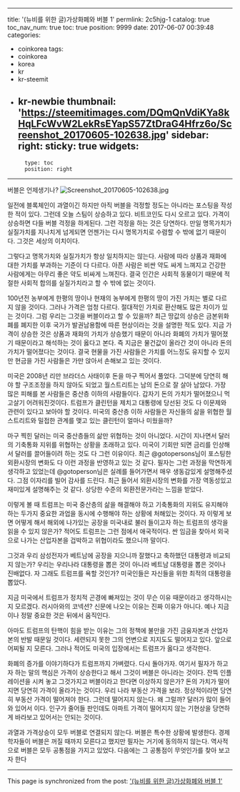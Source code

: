 
---
title: '(뉴비를 위한 글)가상화폐와 버블 1'
permlink: 2c5hjg-1
catalog: true
toc_nav_num: true
toc: true
position: 9999
date: 2017-06-07 00:39:48
categories:
- coinkorea
tags:
- coinkorea
- korea
- kr
- kr-steemit
- kr-newbie
thumbnail: 'https://steemitimages.com/DQmQnVdiKYa8kHqLFcWvW2LekRsEYapS57ZtDraG4Hfrz6o/Screenshot_20170605-102638.jpg'
sidebar:
    right:
        sticky: true
widgets:
    -
        type: toc
        position: right
---


버블은 언제생기나?
![Screenshot_20170605-102638.jpg](https://steemitimages.com/DQmQnVdiKYa8kHqLFcWvW2LekRsEYapS57ZtDraG4Hfrz6o/Screenshot_20170605-102638.jpg)

일전에 블록체인이 과열이긴 하지만 아직 버블을 걱정할 정도는 아니라는 포스팅을 작성한 적이 있다. 그런데 오늘 스팀이 상승하고 있다. 비트코인도 다시 오르고 있다. 가격이 상승하면 다들 버블 걱정을 하게된다. 그런 걱정을 하는 것은 당연하다. 만일 명목가치가 실질가치를 지나치게 넘게되면 언젠가는 다시 명목가치로 수렴할 수 밖에 없기 때문이다. 그것은 세상의 이치이다. 

그렇다고 명목가치와 실질가치가 항상 일치하지는 않는다. 사람에 따라 상품과 재화에 대한 가치를 부과하는 기준이 다 다르다. 아픈 사람은 비싼 약도 싸게 느껴지고 건강한 사람에게는 아무리 좋은 약도 비싸게 느껴진다. 결국 인간은 사회적 동물이기 때문에 적절한 사회적 합의를 실질가치라고 할 수 밖에 없는 것이다. 

100년전 농부에게 한평의 땅이나 현재의 농부에게 한평의 땅이 가진 가치는 별로 다르지 않을 것이다. 그러나 가격은 엄청 다르다. 절대적인 가치로 환산해도 많은 차이가 있는 것이다. 그럼 우리는 그것을 버블이라고 할 수 있을까? 최근 땅값의 상승은 금본위화폐를 폐지한 이후 국가가 발권남용함에 따른 현상이라는 것을 설명한 적도 있다. 지금 가격이 상승한 것은 상품과 재화의 가치가 상승했기 때문이 아니라 화폐의 가치가 떨어졌기 때문이라고 해석하는 것이 옳다고 본다. 즉 지금은 물건값이 올라간 것이 아니라 돈의 가치가 떨어졌다는 것이다. 결국 현물을 가진 사람들은 가치를 어느정도 유지할 수 있지만 현금을 가진 사람들은 가만 앉아서 손해보고 있는 것이다.  

미국은 2008년 리만 브라더스 사태이후 돈을 마구 찍어서 풀었다. 그덕분에 당연히 해야 할 구조조정을 하지 않아도 되었고 월스트리트는 남의 돈으로 잘 살아 남았다. 가장 많은 피해를 본 사람들은 중산층 이하의 사람들이다. 갑자기 돈의 가치가 떨어졌으니 먹고살기 어려워진것이다. 트럼프가 클린턴을 제치고 대통령에 당선된 것도 다 이문제와 관련이 있다고 보아야 할 것이다. 미국의 중산층 이하 사람들은 자신들의 삶을 위협한 월스트리트와 밀접한 관계를 맺고 있는 클린턴이 얼마나 미웠을까? 

마구 찍힌 달러는 미국 중산층들의 삶만 위협하는 것이 아니었다. 시간이 지나면서 달러의 기축통화 지위를 위협하는 상황을 초래하고 있다. 미국이 기회만 되면 금리를 인상해서 달러를 끌어들이려 하는 것도 다 그런 이유이다. 최근 @gotopersons님이 포스팅한 외환시장의 변화도 다 이런 과정을 반영하고 있는 것 같다. 필자는 그런 과정을 막연하게 생각하고 있었는데 @gotoperson님은 실례를 들어가면서 매우 생동감있게 설명해주셨다. 그점 이자리를 빌어 감사를 드린다. 최근 들어서 외환시장의 변화를 가장 역동성있고 재미있게 설명해주는 것 같다. 상당한 수준의 외환전문가라는 느낌을 받았다. 

이렇게 볼 때 트럼프는 미국 중산층의 삶을 해결해야 하고 기축통화의 지위도 유지해야 하는 두가지 중요한 과업을 동시에 수행해야 하는 상황에 처해있는 것이다. 자 이렇게 보면 어떻게 해서 해외에 나가있는 공장을 미국내로 불러 들이고자 하는 트럼프의 생각을 읽을 수 있지 않은가? 적어도 트럼프는 그런 점에서 애국적이다. 싼 임금을 찾아서 외국으로 나가는 산업자본을 겁박하고 위협이라도 했으니까 말이다.  

그것과 우리 삼성전자가 베트남에 공장을 지으니까 잘했다고 축하했던 대통령과 비교되지 않는가? 우리는 우리나라 대통령을 뽑은 것이 아니라 베트남 대통령을 뽑은 것이나 진배없다. 자 그래도 트럼프를 욕할 것인가? 미국인들은 자신들을 위한 최적의 대통령을 뽑았다.   

지금 미국에서 트럼프가 정치적 곤경에 빠져있는 것이 무슨 이유 때문이라고 생각하시는지 모르겠다. 러시아와의 코넥션? 신문에 나오는 이유는 진짜 이유가 아니다. 예나 지금이나 정말 중요한  것은 뒤에서 움직인다. 

아마도 트럼프의 탄핵이 힘을 받는 이유는 그의 정책에 불만을 가진 금융자본과 산업자본의 반발 때문일 것이다. 세련되지 못한 그의 언변으로 지지도도 떨어지고 있다. 앞으로 어찌될 지 모른다. 그러나 적어도 미국의 입장에서는 트럼프가 옳다고 생각한다.

화폐의 증가를 이야기하다가 트럼프까지 가벼렸다. 다시 돌아가자. 여기서 필자가 하고자 하는 말의 핵심은 가격이 상승한다고 해서 그것이 버블은 아니라는 것이다. 잔뜩 인플레이션을 시켜 놓고 그것가지고 버블이라고 한다면 이상하지 않은가? 돈의 가치가 떨어지면 당연히 가격이 올라가는 것이다. 우리 나라 부동산 가격을 보라. 정상적이라면 당연히 부동산 가격이 떨어져야 한다. 그런데 떨어지지 않는다. 왜 그럴까? 달러가 많이 들어와 있어서 이다. 인구가 줄어들 판인데도 아파트 가격이 떨어지지 않는 기현상을 당연하게 바라보고 있어서는 안되는 것이다. 

과열과 가격상승이 모두 버블로 연결되지 않는다. 버블은 특수한 상황에 발생한다. 경제학자들이 버블은 꺼질 때까지 모른다고 했지만 필자는 거기에 동의하지 않는다. 역사적으로 버블은 모두 공통점을 가지고 있었다. 다음에는 그 공통점이 무엇인가를 찾아 보고자 한다

- - -

This page is synchronized from the post: ['(뉴비를 위한 글)가상화폐와 버블 1'](https://steemit.com/@oldstone/2c5hjg-1)
